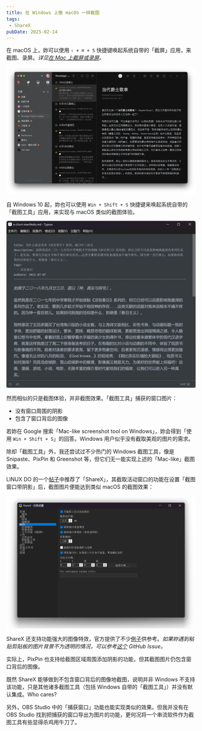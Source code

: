 ```yaml
---
title: 在 Windows 上像 macOS 一样截图
tags:
 - ShareX
pubDate: 2025-02-14
---
```


在 macOS 上，妳可以使用 `⇧ + ⌘ + 5` 快捷键唤起系统自带的「截屏」应用，来截图、录屏。_详见[在 Mac 上截屏或录屏](https://support.apple.com/zh-cn/guide/mac-help/mh26782/mac)。_

![macOS 上使用「截屏」应用截取的「Follow」窗口](../images/follow.png)

自 Windows 10 起，妳也可以使用 `Win + Shift + S` 快捷键来唤起系统自带的「截图工具」应用，来实现与 macOS 类似的截图体验。

![Windows 上使用「截图工具」快捷键截取的「Typora」窗口](../images/win-shift-s-capture.png)

然而相似的只是<span class="heti-em">截图体验</span>，并非<span class="heti-em">截图效果</span>。「截图工具」捕获的窗口图片：

- 没有窗口周围的阴影
- 包含了窗口背后的图像

若妳在 Google 搜索「Mac-like screenshot tool on Windows」，妳会得到「使用 `Win + Shift + S`」的回答。Windows 用户似乎没有<span class="heti-em">截取美观的图片</span>的需求。

除却「截图工具」外，我还尝试过不少热门的 Windows 截图工具，像是 Snipaste、PixPin 和 Greenshot 等，但它们无一能实现上述的「Mac-like」截图效果。

LINUX DO 的一个[帖子](https://linux.do/t/topic/330335)中推荐了「ShareX」，其截取活动窗口的功能在设置「截图窗口带阴影」后，截图图片便能达到类似 macOS 的截图效果：

![ShareX 在调整设置后的截图结果](../images/sharex-config.png)

ShareX 还支持功能强大的图像特效，官方提供了不少[例子](https://getsharex.com/image-effects)供参考。_如果妳遇到粘贴剪贴板的图片背景不为透明的情况，可以参考[这个](https://github.com/ShareX/ShareX/issues/6607) GitHub Issue。_

实际上，PixPin 也支持给截图区域周围添加阴影的功能，但其截图图片仍包含窗口背后的图像。

既然 ShareX 能够做到<span class="heti-em">不包含窗口背后的图像</span>地截图，说明并非 Windows 不支持该功能，只是其他诸多截图工具（包括 Windows 自带的「截图工具」）并没有默认集成。Who cares?

另外，OBS Studio 中的「捕获窗口」功能也能实现类似的效果。但我并没有在 OBS Studio 找到把捕获的窗口导出为图片的功能，更何况将一个串流软件作为截图工具有些显得杀鸡用牛刀了。
